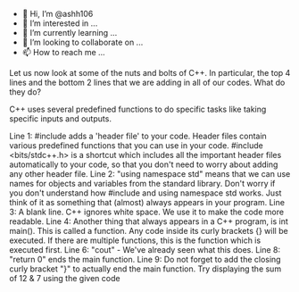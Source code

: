 - 👋 Hi, I’m @ashh106
- 👀 I’m interested in ...
- 🌱 I’m currently learning ...
- 💞️ I’m looking to collaborate on ...
- 📫 How to reach me ...

<!---
ashh106/ashh106 is a ✨ special ✨ repository because its `README.md` (this file) appears on your GitHub profile.
You can click the Preview link to take a look at your changes.
--->
Let us now look at some of the nuts and bolts of C++. In particular, the top 4 lines and the bottom 2 lines that we are adding in all of our codes. What do they do?

C++ uses several predefined functions to do specific tasks like taking specific inputs and outputs.

Line 1: #include adds a 'header file' to your code.
Header files contain various predefined functions that you can use in your code.
#include <bits/stdc++.h> is a shortcut which includes all the important header files automatically to your code, so that you don't need to worry about adding any other header file.
Line 2: "using namespace std" means that we can use names for objects and variables from the standard library.
Don't worry if you don't understand how #include and using namespace std works. Just think of it as something that (almost) always appears in your program.
Line 3: A blank line. C++ ignores white space.
We use it to make the code more readable.
Line 4: Another thing that always appears in a C++ program, is int main().
This is called a function.
Any code inside its curly brackets {} will be executed.
If there are multiple functions, this is the function which is executed first.
Line 6: "cout" - We've already seen what this does.
Line 8: "return 0" ends the main function.
Line 9: Do not forget to add the closing curly bracket "}" to actually end the main function.
Try displaying the sum of 12 & 7 using the given code
